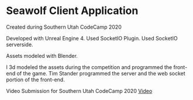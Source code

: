 # Seawolf Client Application

Created during Southern Utah CodeCamp 2020

Developed with Unreal Engine 4.
Used SocketIO Plugin.
Used SocketIO serverside.

Assets modeled with Blender.

I 3d modeled the assets during the competition and programmed the front-end of the game.
Tim Stander programmed the server and the web socket portion of the front-end.

Video Submission for Southern Utah CodeCamp 2020 [Video](https://www.youtube.com/watch?v=cdX3QgFezSk/)
